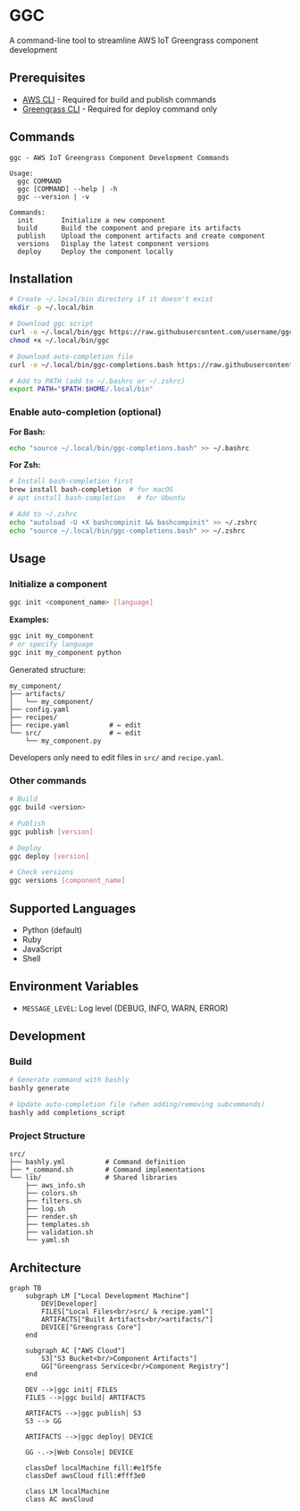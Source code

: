 # GGC

A command-line tool to streamline AWS IoT Greengrass component development

## Prerequisites

- [AWS CLI](https://docs.aws.amazon.com/cli/latest/userguide/getting-started-install.html) - Required for build and publish commands
- [Greengrass CLI](https://docs.aws.amazon.com/greengrass/v2/developerguide/gg-cli-reference.html) - Required for deploy command only

## Commands

```
ggc - AWS IoT Greengrass Component Development Commands

Usage:
  ggc COMMAND
  ggc [COMMAND] --help | -h
  ggc --version | -v

Commands:
  init       Initialize a new component
  build      Build the component and prepare its artifacts
  publish    Upload the component artifacts and create component
  versions   Display the latest component versions
  deploy     Deploy the component locally
```

## Installation

```bash
# Create ~/.local/bin directory if it doesn't exist
mkdir -p ~/.local/bin

# Download ggc script
curl -o ~/.local/bin/ggc https://raw.githubusercontent.com/username/ggc/main/ggc
chmod +x ~/.local/bin/ggc

# Download auto-completion file
curl -o ~/.local/bin/ggc-completions.bash https://raw.githubusercontent.com/username/ggc/main/completions.bash

# Add to PATH (add to ~/.bashrc or ~/.zshrc)
export PATH="$PATH:$HOME/.local/bin"
```

### Enable auto-completion (optional)

**For Bash:**
```bash
echo "source ~/.local/bin/ggc-completions.bash" >> ~/.bashrc
```

**For Zsh:**
```bash
# Install bash-completion first
brew install bash-completion  # for macOS
# apt install bash-completion   # for Ubuntu

# Add to ~/.zshrc
echo "autoload -U +X bashcompinit && bashcompinit" >> ~/.zshrc
echo "source ~/.local/bin/ggc-completions.bash" >> ~/.zshrc
```

## Usage

### Initialize a component

```bash
ggc init <component_name> [language]
```

**Examples:**
```bash
ggc init my_component
# or specify language
ggc init my_component python
```

Generated structure:
```
my_component/
├── artifacts/
│   └── my_component/
├── config.yaml
├── recipes/
├── recipe.yaml          # ← edit
└── src/                 # ← edit
    └── my_component.py
```

Developers only need to edit files in `src/` and `recipe.yaml`.

### Other commands

```bash
# Build
ggc build <version>

# Publish
ggc publish [version]

# Deploy
ggc deploy [version]

# Check versions
ggc versions [component_name]
```

## Supported Languages

- Python (default)
- Ruby
- JavaScript
- Shell

## Environment Variables

- `MESSAGE_LEVEL`: Log level (DEBUG, INFO, WARN, ERROR)

## Development

### Build

```bash
# Generate command with bashly
bashly generate

# Update auto-completion file (when adding/removing subcommands)
bashly add completions_script
```

### Project Structure

```
src/
├── bashly.yml          # Command definition
├── *_command.sh        # Command implementations
└── lib/                # Shared libraries
    ├── aws_info.sh
    ├── colors.sh
    ├── filters.sh
    ├── log.sh
    ├── render.sh
    ├── templates.sh
    ├── validation.sh
    └── yaml.sh
```

## Architecture

```mermaid
graph TB
    subgraph LM ["Local Development Machine"]
        DEV[Developer]
        FILES["Local Files<br/>src/ & recipe.yaml"]
        ARTIFACTS["Built Artifacts<br/>artifacts/"]
        DEVICE["Greengrass Core"]
    end
    
    subgraph AC ["AWS Cloud"]
        S3["S3 Bucket<br/>Component Artifacts"]
        GG["Greengrass Service<br/>Component Registry"]
    end
    
    DEV -->|ggc init| FILES
    FILES -->|ggc build| ARTIFACTS
    
    ARTIFACTS -->|ggc publish| S3
    S3 --> GG
    
    ARTIFACTS -->|ggc deploy| DEVICE
    
    GG -.->|Web Console| DEVICE
    
    classDef localMachine fill:#e1f5fe
    classDef awsCloud fill:#fff3e0
    
    class LM localMachine
    class AC awsCloud
```